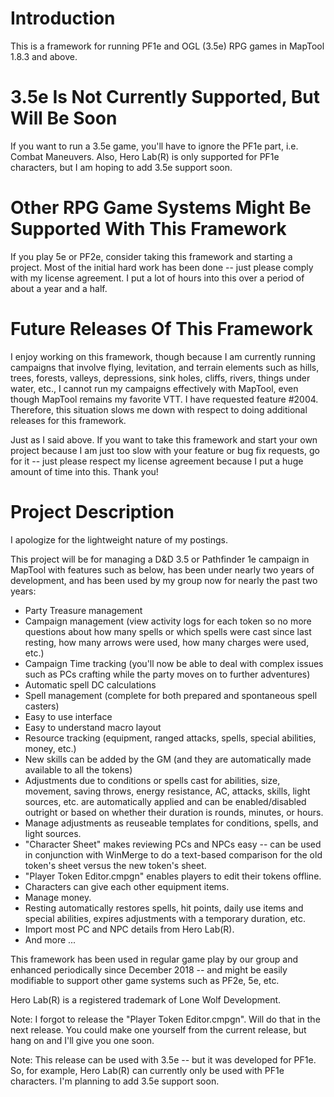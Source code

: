 # Introduction
This is a framework for running PF1e and OGL (3.5e) RPG games in MapTool 1.8.3 and above.

# 3.5e Is Not Currently Supported, But Will Be Soon
If you want to run a 3.5e game, you'll have to ignore the PF1e part, i.e. Combat Maneuvers.  Also, Hero Lab(R) is only supported for PF1e characters, but I am hoping to add 3.5e support soon.

# Other RPG Game Systems Might Be Supported With This Framework
If you play 5e or PF2e, consider taking this framework and starting a project.  Most of the initial hard work has been done -- just please comply with my license agreement.  I put a lot of hours into this over a period of about a year and a half.

# Future Releases Of This Framework
I enjoy working on this framework, though because I am currently running campaigns that involve flying, levitation, and terrain elements such as hills, trees, forests, valleys, depressions, sink holes, cliffs, rivers, things under water, etc., I cannot run my campaigns effectively with MapTool, even though MapTool remains my favorite VTT.  I have requested feature #2004.  Therefore, this situation slows me down with respect to doing additional releases for this framework.

Just as I said above.  If you want to take this framework and start your own project because I am just too slow with your feature or bug fix requests, go for it -- just please respect my license agreement because I put a huge amount of time into this.  Thank you!

# Project Description

I apologize for the lightweight nature of my postings.

This project will be for managing a D&D 3.5 or Pathfinder 1e campaign in MapTool with features such as below, has been under nearly two years of development, and has been used by my group now for nearly the past two years:

- Party Treasure management
- Campaign management (view activity logs for each token so no more questions about how many spells or which spells were cast since last resting, how many arrows were used, how many charges were used, etc.)
- Campaign Time tracking (you'll now be able to deal with complex issues such as PCs crafting while the party moves on to further adventures)
- Automatic spell DC calculations
- Spell management (complete for both prepared and spontaneous spell casters)
- Easy to use interface
- Easy to understand macro layout
- Resource tracking (equipment, ranged attacks, spells, special abilities, money, etc.)
- New skills can be added by the GM (and they are automatically made available to all the tokens)
- Adjustments due to conditions or spells cast for abilities, size, movement, saving throws, energy resistance, AC, attacks, skills, light sources, etc. are automatically applied and can be enabled/disabled outright or based on whether their duration is rounds, minutes, or hours.
- Manage adjustments as reuseable templates for conditions, spells, and light sources.
- "Character Sheet" makes reviewing PCs and NPCs easy -- can be used in conjunction with WinMerge to do a text-based comparison for the old token's sheet versus the new token's sheet.
- "Player Token Editor.cmpgn" enables players to edit their tokens offline.
- Characters can give each other equipment items.
- Manage money.
- Resting automatically restores spells, hit points, daily use items and special abilities, expires adjustments with a temporary duration, etc.
- Import most PC and NPC details from Hero Lab(R).
- And more ...

This framework has been used in regular game play by our group and enhanced periodically since December 2018 -- and might be easily modifiable to support other game systems such as PF2e, 5e, etc.

Hero Lab(R) is a registered trademark of Lone Wolf Development.

Note: I forgot to release the "Player Token Editor.cmpgn". Will do that in the next release. You could make one yourself from the current release, but hang on and I'll give you one soon.

Note: This release can be used with 3.5e -- but it was developed for PF1e. So, for example, Hero Lab(R) can currently only be used with PF1e characters. I'm planning to add 3.5e support soon.
